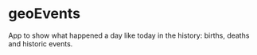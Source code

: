 geoEvents
=========

App to show what happened a day like today in the history: births, deaths and historic events.
